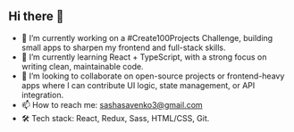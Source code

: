 ## Hi there 👋

- 🔭 I’m currently working on a #Create100Projects Challenge, building small apps to sharpen my frontend and full-stack skills.
- 🌱 I’m currently learning React + TypeScript, with a strong focus on writing clean, maintainable code.
- 👯 I’m looking to collaborate on open-source projects or frontend-heavy apps where I can contribute UI logic, state management, or API integration.
- 📫 How to reach me: sashasavenko3@gmail.com
- 🛠️ Tech stack: React, Redux, Sass, HTML/CSS, Git.

